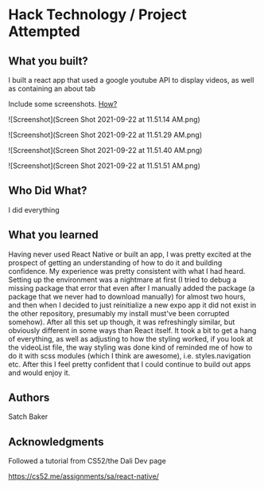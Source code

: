 # Hack Technology / Project Attempted


## What you built? 

I built a react app that used a google youtube API to display videos, as well as containing an about tab

Include some screenshots.
[How?](https://help.github.com/articles/about-readmes/#relative-links-and-image-paths-in-readme-files)

![Screenshot](Screen Shot 2021-09-22 at 11.51.14 AM.png)

![Screenshot](Screen Shot 2021-09-22 at 11.51.29 AM.png)

![Screenshot](Screen Shot 2021-09-22 at 11.51.40 AM.png)

![Screenshot](Screen Shot 2021-09-22 at 11.51.51 AM.png)

## Who Did What?

I did everything

## What you learned

Having never used React Native or built an app, I was pretty excited at the prospect of getting an understanding of how to do it and building confidence. My experience was pretty consistent with what I had heard. Setting up the environment was a nightmare at first (I tried to debug a missing package that error that even after I manually added the package (a package that we never had to download manually) for almost two hours, and then when I decided to just reinitialize a new expo app it did not exist in the other repository, presumably my install must've been corrupted somehow). After all this set up though, it was refreshingly similar, but obviously different in some ways than React itself. It took a bit to get a hang of everything, as well as adjusting to how the styling worked, if you look at the videoList file, the way styling was done kind of reminded me of how to do it with scss modules (which I think are awesome), i.e. styles.navigation etc. After this I feel pretty confident that I could continue to build out apps and would enjoy it.

## Authors

Satch Baker

## Acknowledgments

Followed a tutorial from CS52/the Dali Dev page

https://cs52.me/assignments/sa/react-native/
